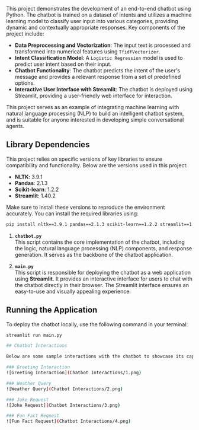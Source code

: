 
This project demonstrates the development of an end-to-end chatbot using Python. The chatbot is trained on a dataset of intents and utilizes a machine learning model to classify user input into various categories, providing dynamic and contextually appropriate responses. Key components of the project include:

  - **Data Preprocessing and Vectorization**: The input text is processed and transformed into numerical features using `TfidfVectorizer`.
  - **Intent Classification Model**: A `Logistic Regression` model is used to predict user intent based on their input.  
  - **Chatbot Functionality**: The chatbot predicts the intent of the user's message and provides a relevant response from a set of predefined options.
  - **Interactive User Interface with Streamlit**: The chatbot is deployed using Streamlit, providing a user-friendly web interface for interaction.

This project serves as an example of integrating machine learning with natural language processing (NLP) to build an intelligent chatbot system, and is suitable for anyone interested in developing simple conversational agents.


## Library Dependencies

This project relies on specific versions of key libraries to ensure compatibility and functionality. Below are the versions used in this project:

- **NLTK**: 3.9.1  
- **Pandas**: 2.1.3  
- **Scikit-learn**: 1.2.2  
- **Streamlit**: 1.40.2  

Make sure to install these versions to reproduce the environment accurately. You can install the required libraries using:

```bash
pip install nltk==3.9.1 pandas==2.1.3 scikit-learn==1.2.2 streamlit==1.40.2
```
1. **`chatbot.py`**  
   This script contains the core implementation of the chatbot, including the logic, natural language processing (NLP) components, and response generation. It serves as the backbone of the chatbot application.

2. **`main.py`**  
   This script is responsible for deploying the chatbot as a web application using **Streamlit**. It provides an interactive interface for users to chat with the chatbot directly in their browser. The Streamlit interface ensures an easy-to-use and visually appealing experience.

## Running the Application

To deploy the chatbot locally, use the following command in your terminal:

```bash
streamlit run main.py

## Chatbot Interactions

Below are some sample interactions with the chatbot to showcase its capabilities:

### Greeting Interaction
![Greeting Interaction](Chatbot Interactions/1.png)

### Weather Query
![Weather Query](Chatbot Interactions/2.png)

### Joke Request
![Joke Request](Chatbot Interactions/3.png)

### Fun Fact Request
![Fun Fact Request](Chatbot Interactions/4.png)



